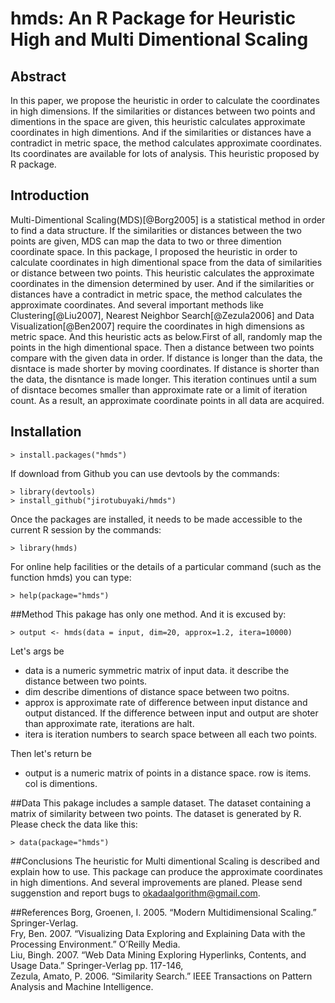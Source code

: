 # hmds: An R Package for Heuristic High and Multi Dimentional Scaling

## Abstract
In this paper, we propose the heuristic in order to calculate the coordinates in high dimensions. If the similarities or distances between two points and dimentions in the space are given, this heuristic calculates approximate coordinates in high dimentions. And if the similarities or distances have a contradict in metric space, the method calculates approximate coordinates. Its coordinates are available for lots of analysis. This heuristic proposed by R package.

## Introduction
Multi-Dimentional Scaling(MDS)[@Borg2005] is a statistical method in order to find a data structure. If the similarities or distances between the two points are given, MDS can map the data to two or three dimention coordinate space. In this package, I proposed the heuristic in order to calculate coordinates in high dimentional space from the data of similarities or distance between two points. This heuristic calculates the approximate coordinates in the dimension determined by user. And if the similarities or distances have a contradict in metric space, the method calculates the approximate coordinates. And several important methods like Clustering[@Liu2007], Nearest Neighbor Search[@Zezula2006]  and Data Visualization[@Ben2007] require the coordinates in high dimensions as metric space. And this heuristic acts as below.First of all, randomly map the points in the high dimentional space. Then a distance between two points compare with the given data in order. If distance is longer than the data, the disntace is made shorter by moving coordinates. If distance is shorter than the data, the disntance is made longer. This iteration continues until a sum of disntace becomes smaller than approximate rate or a limit of iteration count. As a result, an approximate coordinate points in all data are acquired.

## Installation

```
> install.packages("hmds")
```

If download from Github you can use devtools by the commands:

```
> library(devtools)
> install_github("jirotubuyaki/hmds")
```

Once the packages are installed, it needs to be made accessible to the current R session by the commands:

```
> library(hmds)
```

For online help facilities or the details of a particular command (such as the function hmds) you can type:

```
> help(package="hmds")
```
##Method
This pakage has only one method. And it is excused by:

```
> output <- hmds(data = input, dim=20, approx=1.2, itera=10000)
```

Let's args be

* data is a numeric symmetric matrix of input data. it describe the distance between two points. 
* dim describe dimentions of distance space between two poitns. 
* approx is approximate rate of difference between input distance and output distanced. If the difference between input and output are shoter than approximate rate, iterations are halt. 
* itera is iteration numbers to search space between all each two points.

Then let's return be

* output is a numeric matrix of points in a distance space. row is items. col is dimentions.

##Data
This pakage includes a sample dataset. The dataset containing a matrix of similarity between two points. The dataset is generated by R. Please check the data like this:

```
> data(package="hmds")
```

##Conclusions
The heuristic for Multi dimentional Scaling is described and explain how to use. This package can produce the approximate coordinates in high dimentions. And several improvements are planed. Please send suggenstion and report bugs to okadaalgorithm@gmail.com.

##References
Borg, Groenen, I. 2005. “Modern Multidimensional Scaling.” Springer-Verlag.  
Fry, Ben. 2007. “Visualizing Data Exploring and Explaining Data with the Processing Environment.” O’Reilly
Media.  
Liu, Bingh. 2007. “Web Data Mining Exploring Hyperlinks, Contents, and Usage Data.” Springer-Verlag pp.
117-146,  
Zezula, Amato, P. 2006. “Similarity Search.” IEEE Transactions on Pattern Analysis and Machine Intelligence.  